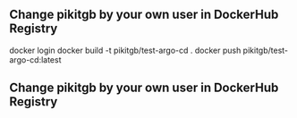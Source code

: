 ## Change pikitgb by your own user in DockerHub Registry

docker login
docker build -t pikitgb/test-argo-cd .
docker push pikitgb/test-argo-cd:latest

## Change pikitgb by your own user in DockerHub Registry

